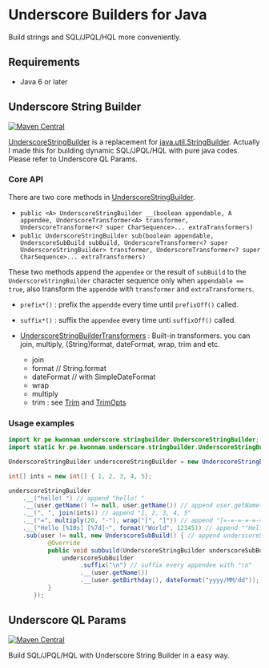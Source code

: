 # Underscore Builders for Java
Build strings and SQL/JPQL/HQL more conveniently.

## Requirements
* Java 6 or later

## Underscore String Builder
[![Maven Central](https://maven-badges.herokuapp.com/maven-central/kr.pe.kwonnam.underscorebuilder/underscore-string-builder/badge.svg)](https://maven-badges.herokuapp.com/maven-central/kr.pe.kwonnam.underscorebuilder/underscore-string-builder)

[UnderscoreStringBuilder](https://github.com/kwon37xi/underscore-builder/blob/master/underscore-string-builder/src/main/java/kr/pe/kwonnam/underscore/stringbuilder/UnderscoreStringBuilder.java) is a replacement for [java.util.StringBuilder](https://docs.oracle.com/javase/8/docs/api/java/lang/StringBuilder.html).
Actually I made this for building dynamic SQL/JPQL/HQL with pure java codes. Please refer to Underscore QL Params.

### Core API
There are two core methods in [UnderscoreStringBuilder](https://github.com/kwon37xi/underscore-builder/blob/master/underscore-string-builder/src/main/java/kr/pe/kwonnam/underscore/stringbuilder/UnderscoreStringBuilder.java).

* `public <A> UnderscoreStringBuilder __(boolean appendable, A appendee, UnderscoreTransformer<A> transformer, UnderscoreTransformer<? super CharSequence>... extraTransformers)`
* `public UnderscoreStringBuilder sub(boolean appendable, UnderscoreSubBuild subBuild, UnderscoreTransformer<? super UnderscoreStringBuilder> transformer, UnderscoreTransformer<? super CharSequence>... extraTransformers)`

These two methods append the `appendee` or the result of `subBuild` to the `UnderscoreStringBuilder` character sequence only when `appendable == true`, also transform the `appendde` with `transformer` and `extraTransformers`.

* `prefix*()` : prefix the `appendde` every time until `prefixOff()` called.
* `suffix*()` : suffix the `appendee` every time unti `suffixOff()` called.

* [UnderscoreStringBuilderTransformers](https://github.com/kwon37xi/underscore-builder/blob/master/underscore-string-builder/src/main/java/kr/pe/kwonnam/underscore/stringbuilder/UnderscoreStringBuilderTransformers.java) : Built-in transformers. you can join, multiply, (String)format, dateFormat, wrap, trim and etc.
  * join
  * format // String.format
  * dateFormat // with SimpleDateFormat
  * wrap
  * multiply
  * trim : see [Trim](https://github.com/kwon37xi/underscore-builder/blob/master/underscore-string-builder/src/main/java/kr/pe/kwonnam/underscore/stringbuilder/transformers/trim/Trim.java) and [TrimOpts](https://github.com/kwon37xi/underscore-builder/blob/master/underscore-string-builder/src/main/java/kr/pe/kwonnam/underscore/stringbuilder/transformers/trim/TrimOpts.java)

### Usage examples
```java
import kr.pe.kwonnam.underscore.stringbuilder.UnderscoreStringBuilder;
import static kr.pe.kwonnam.underscore.stringbuilder.UnderscoreStringBuilderTransformers.*;

UnderscoreStringBuilder underscoreStringBuilder = new UnderscoreStringBuilder();

int[] ints = new int[] { 1, 2, 3, 4, 5};

underscoreStringBuilder
    .__("hello! ") // append "hello! "
    .__(user.getName() != null, user.getName()) // append user.getName() when user.getName() is not null
    .__(", ", join(ints)) // append "1, 2, 3, 4, 5"
    .__("=", multiply(20, "-"), wrap("[", "]")) // append "[=-=-=-=-=-=-=-=-=-=-=-=-=-=-=-=-=-=-=-=]"
    .__("Hello [%10s] [%7d]~", format("World", 12345)) // append ""Hello [     World] [  12345]~"
    .sub(user != null, new UnderscoreSubBuild() { // append underscoreSubBuilder result when user is not null
           @Override
           public void subbuild(UnderscoreStringBuilder underscoreSubBuilder) {
               underscoreSubBuilder
                    .suffix("\n") // suffix every appendee with "\n"
                    .__(user.getName())
                    .__(user.getBirthday(), dateFormat("yyyy/MM/dd"));
           }
       });
```

## Underscore QL Params
[![Maven Central](https://maven-badges.herokuapp.com/maven-central/kr.pe.kwonnam.underscorebuilder/underscore-ql-params/badge.svg)](https://maven-badges.herokuapp.com/maven-central/kr.pe.kwonnam.underscorebuilder/underscore-ql-params)

Build SQL/JPQL/HQL with Underscore String Builder in a easy way.
